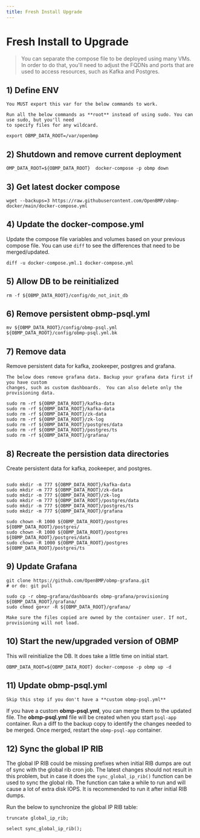 ```yaml
---
title: Fresh Install Upgrade
---
```


# Fresh Install to Upgrade

> You can separate the compose file to be deployed using many VMs.  In order to do that, you'll need to
adjust the FQDNs and ports that are used to access resources, such as Kafka and Postgres.

## 1) Define ENV

```warning
You MUST export this var for the below commands to work.
```

```tip
Run all the below commands as **root** instead of using sudo. You can use sudo, but you'll need
to specify files for any wildcard. 
```

```
export OBMP_DATA_ROOT=/var/openbmp
```

## 2) Shutdown and remove current deployment 

```
OMP_DATA_ROOT=${OBMP_DATA_ROOT}  docker-compose -p obmp down
```

## 3) Get latest docker compose

```
wget --backups=3 https://raw.githubusercontent.com/OpenBMP/obmp-docker/main/docker-compose.yml
```

## 4) Update the docker-compose.yml
Update the compose file variables and volumes based on your previous compose file.
You can use ```diff``` to see the differences that need to be merged/updated.

```
diff -u docker-compose.yml.1 docker-compose.yml
```

## 5) Allow DB to be reinitialized

```
rm -f ${OBMP_DATA_ROOT}/config/do_not_init_db
```

## 6) Remove persistent **obmp-psql.yml**

```
mv ${OBMP_DATA_ROOT}/config/obmp-psql.yml ${OBMP_DATA_ROOT}/config/obmp-psql.yml.bk
``` 

## 7) Remove data

Remove persistent data for kafka, zookeeper, postgres and grafana.

```warning
The below does remove grafana data. Backup your grafana data first if you have custom
changes, such as custom dashboards.  You can also delete only the provisioning data.
```

```
sudo rm -rf ${OBMP_DATA_ROOT}/kafka-data
sudo rm -rf ${OBMP_DATA_ROOT}/kafka-data
sudo rm -rf ${OBMP_DATA_ROOT}/zk-data
sudo rm -rf ${OBMP_DATA_ROOT}/zk-log
sudo rm -rf ${OBMP_DATA_ROOT}/postgres/data
sudo rm -rf ${OBMP_DATA_ROOT}/postgres/ts
sudo rm -rf ${OBMP_DATA_ROOT}/grafana/

```

## 8) Recreate the persistion data directories

Create persistent data for kafka, zookeeper, and postgres.

```

sudo mkdir -m 777 ${OBMP_DATA_ROOT}/kafka-data
sudo mkdir -m 777 ${OBMP_DATA_ROOT}/zk-data
sudo mkdir -m 777 ${OBMP_DATA_ROOT}/zk-log
sudo mkdir -m 777 ${OBMP_DATA_ROOT}/postgres/data
sudo mkdir -m 777 ${OBMP_DATA_ROOT}/postgres/ts
sudo mkdir -m 777 ${OBMP_DATA_ROOT}/grafana

sudo chown -R 1000 ${OBMP_DATA_ROOT}/postgres ${OBMP_DATA_ROOT}/postgres/
sudo chown -R 1000 ${OBMP_DATA_ROOT}/postgres ${OBMP_DATA_ROOT}/postgres/data
sudo chown -R 1000 ${OBMP_DATA_ROOT}/postgres ${OBMP_DATA_ROOT}/postgres/ts

```


## 9) Update Grafana
```
git clone https://github.com/OpenBMP/obmp-grafana.git
# or do: git pull

sudo cp -r obmp-grafana/dashboards obmp-grafana/provisioning ${OBMP_DATA_ROOT}/grafana/
sudo chmod go+xr -R ${OBMP_DATA_ROOT}/grafana/
```

```danger
Make sure the files copied are owned by the container user. If not, provisioning will not load.
```
   
   
## 10) Start the new/upgraded version of OBMP 
This will reinitialize the DB.  It does take a little time
on initial start.

```
OBMP_DATA_ROOT=${OBMP_DATA_ROOT} docker-compose -p obmp up -d
```  

## 11) Update **obmp-psql.yml**
```note
Skip this step if you don't have a **custom obmp-psql.yml**
```

If you have a custom **obmp-psql.yml**, you can merge them to the updated file. The
**obmp-psql.yml** file will be created when you start ```psql-app``` container.  Run a diff
to the backup copy to identify the changes needed to be merged.  Once merged, restart the ```obmp-psql-app``` container.

## 12) Sync the global IP RIB

The global IP RIB could be missing prefixes when initial RIB dumps are out of sync with the global rib cron job.
The latest changes should not result in this problem, but in case it does the
```sync_global_ip_rib()``` function can be used to sync the global rib.  The function can take a while to run and
will cause a lot of extra disk IOPS. It is recommended to run it after initial RIB dumps.


Run the below to synchronize the global IP RIB table:
```
truncate global_ip_rib;

select sync_global_ip_rib();
```  

